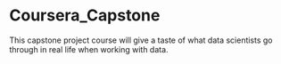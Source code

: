 # Coursera_Capstone
This capstone project course will give  a taste of what data scientists go through in real life when working with data. 
